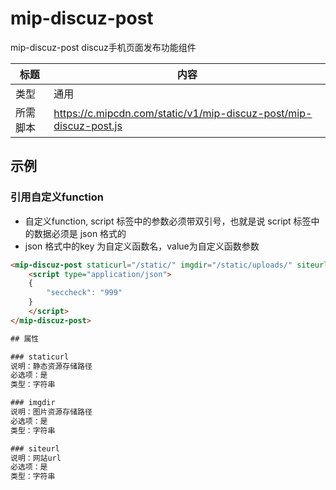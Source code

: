 # mip-discuz-post

mip-discuz-post discuz手机页面发布功能组件

标题|内容
----|----
类型|通用
所需脚本|https://c.mipcdn.com/static/v1/mip-discuz-post/mip-discuz-post.js

## 示例

### 引用自定义function

- 自定义function, script 标签中的参数必须带双引号，也就是说 script 标签中的数据必须是 json 格式的
- json 格式中的key 为自定义函数名，value为自定义函数参数
```html
<mip-discuz-post staticurl="/static/" imgdir="/static/uploads/" siteurl="https://m.baidu.com">
    <script type="application/json">
    {
        "seccheck": "999"
    }
    </script>
</mip-discuz-post>

## 属性

### staticurl
说明：静态资源存储路径
必选项：是   
类型：字符串 

### imgdir
说明：图片资源存储路径
必选项：是   
类型：字符串 

### siteurl
说明：网站url
必选项：是   
类型：字符串 